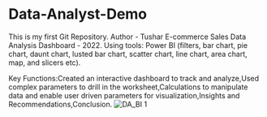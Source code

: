 # Data-Analyst-Demo
This is my first Git Repository.
Author - Tushar
E-commerce Sales Data Analysis Dashboard - 2022.
Using tools: Power BI (filters, bar chart, pie chart, daunt chart, lusted bar chart, scatter chart, line chart, area chart, map, and slicers etc).

Key Functions:Created an interactive dashboard to track and analyze,Used complex parameters to drill in the
worksheet,Calculations to manipulate data and enable user driven parameters for visualization,Insights and
Recommendations,Conclusion.
![DA_BI 1](https://github.com/tusharkuvar/Data-Analyst-Projects/assets/163750237/43027722-61dd-468d-809e-55146f4a75d9)
